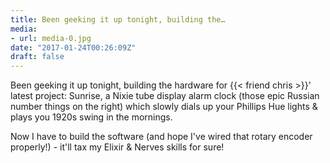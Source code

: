 ```yaml
---
title: Been geeking it up tonight, building the…
media:
- url: media-0.jpg
date: "2017-01-24T00:26:09Z"
draft: false
---
```

Been geeking it up tonight, building the hardware for {{< friend chris >}}' latest project: Sunrise, a Nixie tube display alarm clock \(those epic Russian number things on the right\) which slowly dials up your Phillips Hue lights & plays you 1920s swing in the mornings.



Now I have to build the software \(and hope I've wired that rotary encoder properly\!\) - it'll tax my Elixir & Nerves skills for sure\!
